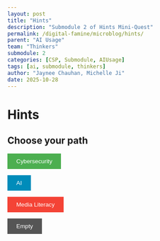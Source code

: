 ```yaml
---
layout: post
title: "Hints"
description: "Submodule 2 of Hints Mini-Quest"
permalink: /digital-famine/microblog/hints/
parent: "AI Usage"
team: "Thinkers"
submodule: 2
categories: [CSP, Submodule, AIUsage]
tags: [ai, submodule, thinkers]
author: "Jaynee Chauhan, Michelle Ji"
date: 2025-10-28
---
```


# Hints

## Choose your path

<button style="background-color: #4CAF50; color: white; padding: 10px 20px; border: none; cursor: pointer;" onclick="window.location.href=''">Cybersecurity</button>

<button style="background-color: #008CBA; color: white; padding: 10px 20px; border: none; cursor: pointer;" onclick="window.location.href=''">AI</button>

<button style="background-color: #f44336; color: white; padding: 10px 20px; border: none; cursor: pointer;" onclick="window.location.href=''">Media Literacy</button>

<button style="background-color: #555555; color: white; padding: 10px 20px; border: none; cursor: pointer;" onclick="window.location.href=''">Empty</button>